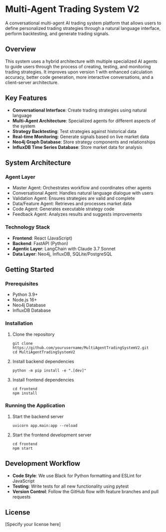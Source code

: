 # Multi-Agent Trading System V2

A conversational multi-agent AI trading system platform that allows users to define personalized trading strategies through a natural language interface, perform backtesting, and generate trading signals.

## Overview

This system uses a hybrid architecture with multiple specialized AI agents to guide users through the process of creating, testing, and monitoring trading strategies. It improves upon version 1 with enhanced calculation accuracy, better code generation, more interactive conversations, and a client-server architecture.

## Key Features

- **Conversational Interface**: Create trading strategies using natural language
- **Multi-Agent Architecture**: Specialized agents for different aspects of the system
- **Strategy Backtesting**: Test strategies against historical data
- **Real-time Monitoring**: Generate signals based on live market data
- **Neo4j Graph Database**: Store strategy components and relationships
- **InfluxDB Time Series Database**: Store market data for analysis

## System Architecture

### Agent Layer
- Master Agent: Orchestrates workflow and coordinates other agents
- Conversational Agent: Handles natural language dialogue with users
- Validation Agent: Ensures strategies are valid and complete
- Data/Feature Agent: Retrieves and processes market data
- Code Agent: Generates executable strategy code
- Feedback Agent: Analyzes results and suggests improvements

### Technology Stack
- **Frontend**: React (JavaScript)
- **Backend**: FastAPI (Python)
- **Agentic Layer**: LangChain with Claude 3.7 Sonnet
- **Data Layer**: Neo4j, InfluxDB, SQLite/PostgreSQL

## Getting Started

### Prerequisites
- Python 3.9+
- Node.js 16+
- Neo4j Database
- InfluxDB Database

### Installation

1. Clone the repository
   ```
   git clone https://github.com/yourusername/MultiAgentTradingSystemV2.git
   cd MultiAgentTradingSystemV2
   ```

2. Install backend dependencies
   ```
   python -m pip install -e ".[dev]"
   ```

3. Install frontend dependencies
   ```
   cd frontend
   npm install
   ```

### Running the Application

1. Start the backend server
   ```
   uvicorn app.main:app --reload
   ```

2. Start the frontend development server
   ```
   cd frontend
   npm start
   ```

## Development Workflow

- **Code Style**: We use Black for Python formatting and ESLint for JavaScript
- **Testing**: Write tests for all new functionality using pytest
- **Version Control**: Follow the GitHub flow with feature branches and pull requests

## License

[Specify your license here]